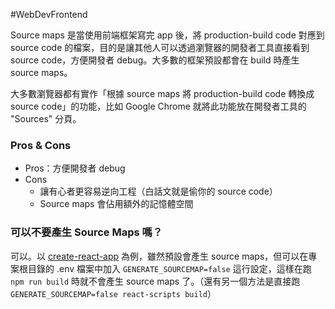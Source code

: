 #WebDevFrontend 

Source maps 是當使用前端框架寫完 app 後，將 production-build code 對應到 source code 的檔案，目的是讓其他人可以透過瀏覽器的開發者工具直接看到 source code，方便開發者 debug。大多數的框架預設都會在 build 時產生 source maps。

大多數瀏覽器都有實作「根據 source maps 將 production-build code 轉換成 source code」的功能，比如 Google Chrome 就將此功能放在開發者工具的 "Sources" 分頁。

### Pros & Cons

- Pros：方便開發者 debug
- Cons
    - 讓有心者更容易逆向工程（白話文就是偷你的 source code）
    - Source maps 會佔用額外的記憶體空間

### 可以不要產生 Source Maps 嗎？

可以。以 [create-react-app](</Web Development/Frontend Frameworks/React/create-react-app.md>) 為例，雖然預設會產生 source maps，但可以在專案根目錄的 .env 檔案中加入 `GENERATE_SOURCEMAP=false` 這行設定，這樣在跑 `npm run build` 時就不會產生 source maps 了。（還有另一個方法是直接跑 `GENERATE_SOURCEMAP=false react-scripts build`）
